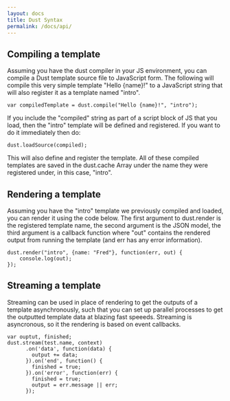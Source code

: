 ```yaml
---
layout: docs
title: Dust Syntax
permalink: /docs/api/
---
```


## Compiling a template
Assuming you have the dust compiler in your JS environment, you can compile a Dust template source file to JavaScript form. The following will compile this very simple template "Hello {name}!" to a JavaScript string that will also register it as a template named "intro".

```
var compiledTemplate = dust.compile("Hello {name}!", "intro");
```

If you include the "compiled" string as part of a script block of JS that you load, then the "intro" template will be defined and registered. If you want to do it immediately then do:

```
dust.loadSource(compiled);
```

This will also define and register the template.  All of these compiled templates are saved in the dust.cache Array under the name they were registered under, in this case, "intro".

## Rendering a template
Assuming you have the "intro" template we previously compiled and loaded, you can render it using the code below. The first argument to dust.render is the registered template name, the second argument is the JSON model, the third argument is a callback function where "out" contains the rendered output from running the template (and err has any error information).

```
dust.render("intro", {name: "Fred"}, function(err, out) {
    console.log(out);
});
```

## Streaming a template
Streaming can be used in place of rendering to get the outputs of a template asynchronously, such that you can set up parallel processes to get the outputted template data at blazing fast speeeds.  Streaming is asyncronous, so it the rendering is based on event callbacks.

```
var ouptut, finished;
dust.stream(test.name, context)
      .on('data', function(data) {
        output += data;
      }).on('end', function() {
        finished = true;
      }).on('error', function(err) {
        finished = true;
        output = err.message || err;
      });
```
